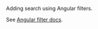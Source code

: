 Adding search using Angular filters.

See [Angular filter docs](http://docs.angularjs.org/api/ng/filter/filter).

